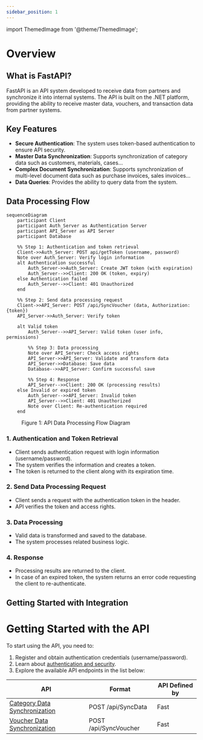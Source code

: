 ```yaml
---
sidebar_position: 1
---
```

import ThemedImage from '@theme/ThemedImage';

# Overview

## What is FastAPI?

FastAPI is an API system developed to receive data from partners and synchronize it into internal systems. The API is built on the .NET platform, providing the ability to receive master data, vouchers, and transaction data from partner systems.

## Key Features

- **Secure Authentication**: The system uses token-based authentication to ensure API security.
- **Master Data Synchronization**: Supports synchronization of category data such as customers, materials, cases...
- **Complex Document Synchronization**: Supports synchronization of multi-level document data such as purchase invoices, sales invoices...
- **Data Queries**: Provides the ability to query data from the system.

## Data Processing Flow

```mermaid
sequenceDiagram
    participant Client
    participant Auth_Server as Authentication Server
    participant API_Server as API Server
    participant Database

    %% Step 1: Authentication and token retrieval
    Client->>Auth_Server: POST api/getToken (username, password)
    Note over Auth_Server: Verify login information
    alt Authentication successful
        Auth_Server->>Auth_Server: Create JWT token (with expiration)
        Auth_Server-->>Client: 200 OK (token, expiry)
    else Authentication failed
        Auth_Server-->>Client: 401 Unauthorized
    end
    
    %% Step 2: Send data processing request
    Client->>API_Server: POST /api/SyncVoucher (data, Authorization: {token})
    API_Server->>Auth_Server: Verify token
    
    alt Valid token
        Auth_Server-->>API_Server: Valid token (user info, permissions)
        
        %% Step 3: Data processing
        Note over API_Server: Check access rights
        API_Server->>API_Server: Validate and transform data
        API_Server->>Database: Save data
        Database-->>API_Server: Confirm successful save
        
        %% Step 4: Response
        API_Server-->>Client: 200 OK (processing results)
    else Invalid or expired token
        Auth_Server-->>API_Server: Invalid token
        API_Server-->>Client: 401 Unauthorized
        Note over Client: Re-authentication required
    end
```
<figure style={{textAlign: 'center'}}>
  <figcaption style={{marginTop: '10px', fontSize: '14px', fontStyle: 'italic'}}>
    Figure 1: API Data Processing Flow Diagram
  </figcaption>
</figure>

### 1. Authentication and Token Retrieval
- Client sends authentication request with login information (username/password).
- The system verifies the information and creates a token.
- The token is returned to the client along with its expiration time.

### 2. Send Data Processing Request
- Client sends a request with the authentication token in the header.
- API verifies the token and access rights.

### 3. Data Processing
- Valid data is transformed and saved to the database.
- The system processes related business logic.

### 4. Response
- Processing results are returned to the client.
- In case of an expired token, the system returns an error code requesting the client to re-authenticate.

## Getting Started with Integration

# Getting Started with the API

To start using the API, you need to:

1. Register and obtain authentication credentials (username/password).
2. Learn about [authentication and security](./authentication).
3. Explore the available API endpoints in the list below:

| API | Format | API Defined by |
|-----|--------|-------|
| [Category Data Synchronization](./api/sync-data)| POST /api/SyncData | Fast |
| [Voucher Data Synchronization](./api/sync-voucher)| POST /api/SyncVoucher | Fast |